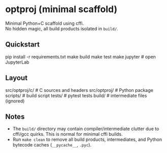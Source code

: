 # optproj (minimal scaffold)

Minimal Python+C scaffold using cffi.  
No hidden magic, all build products isolated in `build/`.

## Quickstart
pip install -r requirements.txt
make build
make test
make jupyter   # open JupyterLab

## Layout
src/optproj/c/       # C sources and headers
src/optproj/         # Python package
scripts/             # build script
tests/               # pytest tests
build/               # intermediate files (ignored)

## Notes
- The `build/` directory may contain compiler/intermediate clutter due to cffi/gcc quirks. This is normal for minimal cffi builds.
- Run `make clean` to remove all build products, intermediates, and Python bytecode caches (`__pycache__`, `.pyc`).